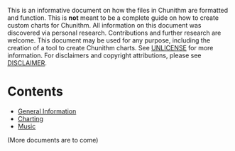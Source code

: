 This is an informative document on how the files in Chunithm are formatted and function. This is **not** meant to be a complete guide on how to create custom charts for Chunithm. All information on this document was discovered via personal research. Contributions and further research are welcome. This document may be used for any purpose, including the creation of a tool to create Chunithm charts. See [UNLICENSE](https://github.com/Suprnova123/Chunithm-Research/blob/main/UNLICENSE) for more information. For disclaimers and copyright attributions, please see [DISCLAIMER](https://github.com/Suprnova123/Chunithm-Research/blob/main/DISCLAIMER).

# Contents

* [General Information](https://github.com/Suprnova123/Chunithm-Research/blob/main/General.md)
* [Charting](https://github.com/Suprnova123/Chunithm-Research/blob/main/Charting.md)
* [Music](https://github.com/Suprnova123/Chunithm-Research/blob/main/Music.md)

(More documents are to come)
